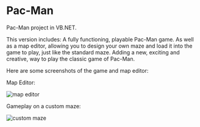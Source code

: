 # Pac-Man
Pac-Man project in VB.NET.

This version includes:
A fully functioning, playable Pac-Man game.
As well as a map editor, allowing you to design your own maze and load it into the game to play, just like the standard maze. Adding a new, exciting and creative, way to play the classic game of Pac-Man.

Here are some screenshots of the game and map editor:

Map Editor:

![map editor](https://user-images.githubusercontent.com/33097312/33034228-1bc297ea-ce1f-11e7-9a15-cb67ee4d1ab2.png)

Gameplay on a custom maze:

![custom maze](https://user-images.githubusercontent.com/33097312/33034233-20357702-ce1f-11e7-8b0e-7b5659f2be05.png)
